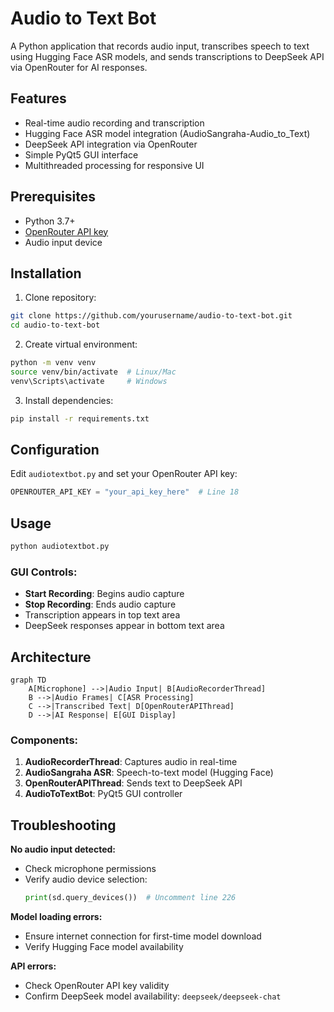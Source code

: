 # Audio to Text Bot

A Python application that records audio input, transcribes speech to text using Hugging Face ASR models, and sends transcriptions to DeepSeek API via OpenRouter for AI responses.

## Features
- Real-time audio recording and transcription
- Hugging Face ASR model integration (AudioSangraha-Audio_to_Text)
- DeepSeek API integration via OpenRouter
- Simple PyQt5 GUI interface
- Multithreaded processing for responsive UI

## Prerequisites
- Python 3.7+
- [OpenRouter API key](https://openrouter.ai/keys)
- Audio input device

## Installation
1. Clone repository:
```bash
git clone https://github.com/yourusername/audio-to-text-bot.git
cd audio-to-text-bot
```

2. Create virtual environment:
```bash
python -m venv venv
source venv/bin/activate  # Linux/Mac
venv\Scripts\activate     # Windows
```

3. Install dependencies:
```bash
pip install -r requirements.txt
```

## Configuration
Edit `audiotextbot.py` and set your OpenRouter API key:
```python
OPENROUTER_API_KEY = "your_api_key_here"  # Line 18
```

## Usage
```bash
python audiotextbot.py
```

### GUI Controls:
- **Start Recording**: Begins audio capture
- **Stop Recording**: Ends audio capture
- Transcription appears in top text area
- DeepSeek responses appear in bottom text area

## Architecture
```mermaid
graph TD
    A[Microphone] -->|Audio Input| B[AudioRecorderThread]
    B -->|Audio Frames| C[ASR Processing]
    C -->|Transcribed Text| D[OpenRouterAPIThread]
    D -->|AI Response| E[GUI Display]
```

### Components:
1. **AudioRecorderThread**: Captures audio in real-time
2. **AudioSangraha ASR**: Speech-to-text model (Hugging Face)
3. **OpenRouterAPIThread**: Sends text to DeepSeek API
4. **AudioToTextBot**: PyQt5 GUI controller

## Troubleshooting
**No audio input detected:**
- Check microphone permissions
- Verify audio device selection:
  ```python
  print(sd.query_devices())  # Uncomment line 226
  ```

**Model loading errors:**
- Ensure internet connection for first-time model download
- Verify Hugging Face model availability

**API errors:**
- Check OpenRouter API key validity
- Confirm DeepSeek model availability: `deepseek/deepseek-chat`